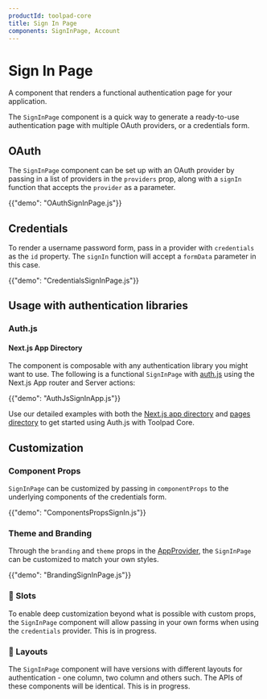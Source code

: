 ```yaml
---
productId: toolpad-core
title: Sign In Page
components: SignInPage, Account
---
```


# Sign In Page

<p class="description">A component that renders a functional authentication page for your application.</p>

The `SignInPage` component is a quick way to generate a ready-to-use authentication page with multiple OAuth providers, or a credentials form.

## OAuth

The `SignInPage` component can be set up with an OAuth provider by passing in a list of providers in the `providers` prop, along with a `signIn` function that accepts the `provider` as a parameter.

{{"demo": "OAuthSignInPage.js"}}

## Credentials

To render a username password form, pass in a provider with `credentials` as the `id` property. The `signIn` function will accept a `formData` parameter in this case.

{{"demo": "CredentialsSignInPage.js"}}

## Usage with authentication libraries

### Auth.js

#### Next.js App Directory

The component is composable with any authentication library you might want to use. The following is a functional `SignInPage` with [auth.js](https://authjs.dev/) using the Next.js App router and Server actions:

{{"demo": "AuthJsSignInApp.js"}}

Use our detailed examples with both the [Next.js app directory](https://github.com/mui/mui-toolpad/tree/master/examples/core-auth-nextjs/) and [pages directory](https://github.com/mui/mui-toolpad/tree/master/examples/core-auth-nextjs-pages/) to get started using Auth.js with Toolpad Core.

## Customization

### Component Props

`SignInPage` can be customized by passing in `componentProps` to the underlying components of the credentials form.

{{"demo": "ComponentsPropsSignIn.js"}}

### Theme and Branding

Through the `branding` and `theme` props in the [AppProvider](https://mui.com/toolpad/core/react-app-provider/), the `SignInPage` can be customized to match your own styles.

{{"demo": "BrandingSignInPage.js"}}

### 🚧 Slots

To enable deep customization beyond what is possible with custom props, the `SignInPage` component will allow passing in your own forms when using the `credentials` provider. This is in progress.

### 🚧 Layouts

The `SignInPage` component will have versions with different layouts for authentication - one column, two column and others such. The APIs of these components will be identical. This is in progress.
